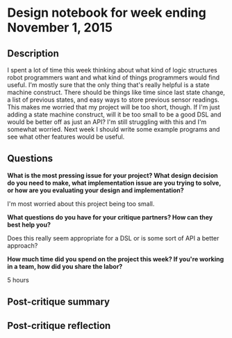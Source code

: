 # Design notebook for week ending November 1, 2015

## Description

I spent a lot of time this week thinking about what kind of logic structures
robot programmers want and what kind of things programmers would find useful.
I'm mostly sure that the only thing that's really helpful is a state machine
construct. There should be things like time since last state change, a list of
previous states, and easy ways to store previous sensor readings. This makes me
worried that my project will be too short, though. If I'm just adding a state
machine construct, will it be too small to be a good DSL and would be better off
as just an API? I'm still struggling with this and I'm somewhat worried. Next
week I should write some example programs and see what other features would be
useful.

## Questions

**What is the most pressing issue for your project? What design decision do
you need to make, what implementation issue are you trying to solve, or how
are you evaluating your design and implementation?**

I'm most worried about this project being too small. 

**What questions do you have for your critique partners? How can they best help
you?**

Does this really seem appropriate for a DSL or is some sort of API a better
approach?

**How much time did you spend on the project this week? If you're working in a
team, how did you share the labor?**

5 hours

## Post-critique summary

## Post-critique reflection
